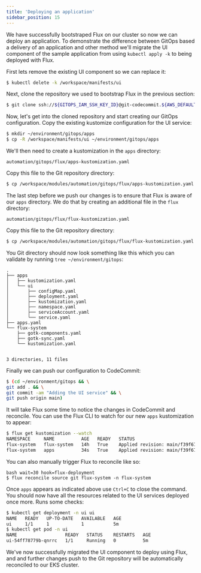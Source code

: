 ```yaml
---
title: 'Deploying an application'
sidebar_position: 15
---
```


We have successfully bootstraped Flux on our cluster so now we can deploy an application. To demonstrate the difference between GitOps based a delivery of an application and other method we'll migrate the UI component of the sample application from using `kubectl apply -k` to being deployed with Flux.

First lets remove the existing UI component so we can replace it:

```bash
$ kubectl delete -k /workspace/manifests/ui
```

Next, clone the repository we used to bootstrap Flux in the previous section:

```bash
$ git clone ssh://${GITOPS_IAM_SSH_KEY_ID}@git-codecommit.${AWS_DEFAULT_REGION}.amazonaws.com/v1/repos/${EKS_CLUSTER_NAME}-gitops ~/environment/gitops
```

Now, let's get into the cloned repository and start creating our GitOps configuration. Copy the existing kustomize configuration for the UI service:

```bash
$ mkdir ~/environment/gitops/apps
$ cp -R /workspace/manifests/ui ~/environment/gitops/apps
```

We'll then need to create a kustomization in the `apps` directory:

```file
automation/gitops/flux/apps-kustomization.yaml
```

Copy this file to the Git repository directory:

```bash
$ cp /workspace/modules/automation/gitops/flux/apps-kustomization.yaml ~/environment/gitops/apps/kustomization.yaml
```

The last step before we push our changes is to ensure that Flux is aware of our `apps` directory. We do that by creating an additional file in the `flux` directory:

```file
automation/gitops/flux/flux-kustomization.yaml
```

Copy this file to the Git repository directory:

```bash
$ cp /workspace/modules/automation/gitops/flux/flux-kustomization.yaml ~/environment/gitops/apps.yaml
```

You Git directory should now look something like this which you can validate by running `tree ~/environment/gitops`:

```
.
├── apps
│   ├── kustomization.yaml
│   └── ui
│       ├── configMap.yaml
│       ├── deployment.yaml
│       ├── kustomization.yaml
│       ├── namespace.yaml
│       ├── serviceAccount.yaml
│       └── service.yaml
├── apps.yaml
└── flux-system
    ├── gotk-components.yaml
    ├── gotk-sync.yaml
    └── kustomization.yaml


3 directories, 11 files
```

Finally we can push our configuration to CodeCommit:

```bash
$ (cd ~/environment/gitops && \
git add . && \
git commit -am "Adding the UI service" && \
git push origin main)
```

It will take Flux some time to notice the changes in CodeCommit and reconcile. You can use the Flux CLI to watch for our new `apps` kustomization to appear:

```bash test=false
$ flux get kustomization --watch
NAMESPACE     NAME          AGE   READY   STATUS
flux-system   flux-system   14h   True    Applied revision: main/f39f67e6fb870eed5997c65a58c35f8a58515969
flux-system   apps          34s   True    Applied revision: main/f39f67e6fb870eed5997c65a58c35f8a58515969
```

You can also manually trigger Flux to reconcile like so:

```
bash wait=30 hook=flux-deployment
$ flux reconcile source git flux-system -n flux-system
```

Once `apps` appears as indicated above use `Ctrl+C` to close the command. You should now have all the resources related to the UI services deployed once more. Runs some checks:

```bash
$ kubectl get deployment -n ui ui
NAME   READY   UP-TO-DATE   AVAILABLE   AGE
ui     1/1     1            1           5m
$ kubectl get pod -n ui
NAME                  READY   STATUS    RESTARTS   AGE
ui-54ff78779b-qnrrc   1/1     Running   0          5m
```

We've now successfully migrated the UI component to deploy using Flux, and and further changes push to the Git repository will be automatically reconciled to our EKS cluster.
